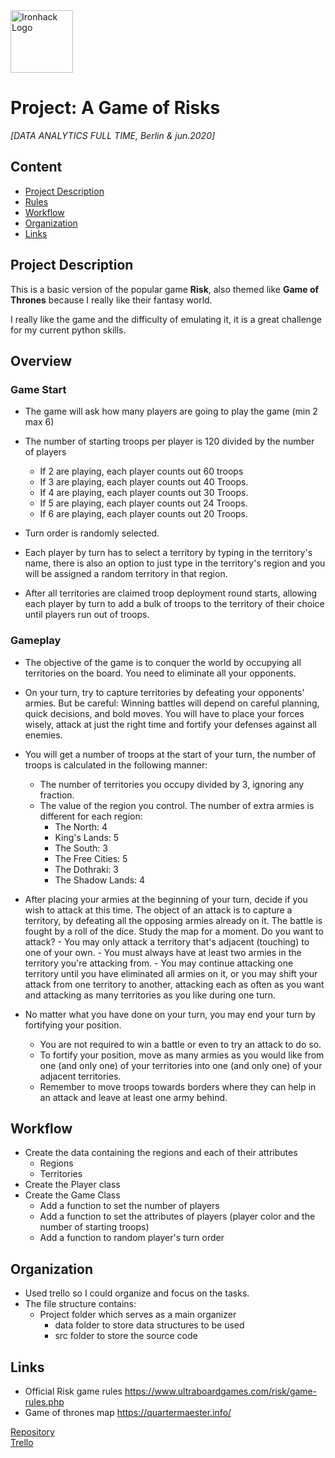 <img src="https://bit.ly/2VnXWr2" alt="Ironhack Logo" width="100"/>

# Project: A Game of Risks

_[DATA ANALYTICS FULL TIME, Berlin & jun.2020]_

## Content

- [Project Description](#project-description)
- [Rules](#rules)
- [Workflow](#workflow)
- [Organization](#organization)
- [Links](#links)

## Project Description

This is a basic version of the popular game **Risk**, also themed like **Game of Thrones** because I really like their fantasy world.

I really like the game and the difficulty of emulating it, it is a great challenge for my current python skills.

## Overview

### Game Start

- The game will ask how many players are going to play the game (min 2 max 6)
- The number of starting troops per player is 120 divided by the number of players

  - If 2 are playing, each player counts out 60 troops
  - If 3 are playing, each player counts out 40 Troops.
  - If 4 are playing, each player counts out 30 Troops.
  - If 5 are playing, each player counts out 24 Troops.
  - If 6 are playing, each player counts out 20 Troops.

- Turn order is randomly selected.

- Each player by turn has to select a territory by typing in the territory's name,
  there is also an option to just type in the territory's region and you will be assigned a random territory in that region.

- After all territories are claimed troop deployment round starts, allowing each player by turn to add a bulk of troops to the territory
  of their choice until players run out of troops.

### Gameplay

- The objective of the game is to conquer the world by occupying all territories on the board. You need to eliminate all your opponents.

- On your turn, try to capture territories by defeating your opponents' armies. But be careful: Winning battles will depend on careful planning, quick decisions, and bold moves.
  You will have to place your forces wisely, attack at just the right time and fortify your defenses against all enemies.

- You will get a number of troops at the start of your turn, the number of troops is calculated in the following manner:

  - The number of territories you occupy divided by 3, ignoring any fraction.
  - The value of the region you control. The number of extra armies is different for each region:
    - The North: 4
    - King's Lands: 5
    - The South: 3
    - The Free Cities: 5
    - The Dothraki: 3
    - The Shadow Lands: 4

- After placing your armies at the beginning of your turn, decide if you wish to attack at this time. The object of an attack is to capture a territory,
  by defeating all the opposing armies already on it. The battle is fought by a roll of the dice. Study the map for a moment. Do you want to attack? - You may only attack a territory that's adjacent (touching) to one of your own. - You must always have at least two armies in the territory you're attacking from. - You may continue attacking one territory until you have eliminated all armies on it, or you may shift your attack from one territory to another,
  attacking each as often as you want and attacking as many territories as you like during one turn.

- No matter what you have done on your turn, you may end your turn by fortifying your position.
  - You are not required to win a battle or even to try an attack to do so.
  - To fortify your position, move as many armies as you would like from one (and only one) of your territories
    into one (and only one) of your adjacent territories.
  - Remember to move troops towards borders where they can help in an attack and leave at least one army behind.

## Workflow

- Create the data containing the regions and each of their attributes
  - Regions
  - Territories
- Create the Player class
- Create the Game Class
  - Add a function to set the number of players
  - Add a function to set the attributes of players (player color and the number of starting troops)
  - Add a function to random player's turn order

## Organization

- Used trello so I could organize and focus on the tasks.
- The file structure contains:
  - Project folder which serves as a main organizer
    - data folder to store data structures to be used
    - src folder to store the source code

## Links

- Official Risk game rules https://www.ultraboardgames.com/risk/game-rules.php
- Game of thrones map https://quartermaester.info/

[Repository](https://github.com/)  
[Trello](https://trello.com/en)
